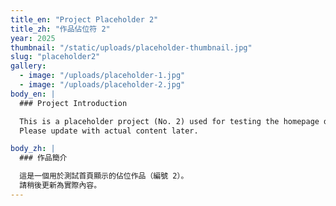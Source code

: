 ```yaml
---
title_en: "Project Placeholder 2"
title_zh: "作品佔位符 2"
year: 2025
thumbnail: "/static/uploads/placeholder-thumbnail.jpg"
slug: "placeholder2"
gallery:
  - image: "/uploads/placeholder-1.jpg"
  - image: "/uploads/placeholder-2.jpg"
body_en: |
  ### Project Introduction

  This is a placeholder project (No. 2) used for testing the homepage display.  
  Please update with actual content later.

body_zh: |
  ### 作品簡介

  這是一個用於測試首頁顯示的佔位作品（編號 2）。  
  請稍後更新為實際內容。
---
```

